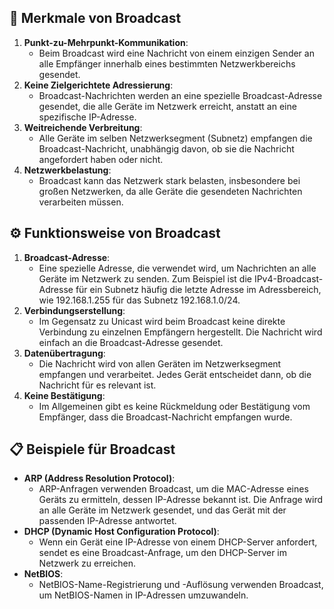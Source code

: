 ## 📌 Merkmale von Broadcast

1. **Punkt-zu-Mehrpunkt-Kommunikation**: 
    - Beim Broadcast wird eine Nachricht von einem einzigen Sender an alle Empfänger innerhalb eines bestimmten Netzwerkbereichs gesendet.
2. **Keine Zielgerichtete Adressierung**: 
    - Broadcast-Nachrichten werden an eine spezielle Broadcast-Adresse gesendet, die alle Geräte im Netzwerk erreicht, anstatt an eine spezifische IP-Adresse.
3. **Weitreichende Verbreitung**: 
    - Alle Geräte im selben Netzwerksegment (Subnetz) empfangen die Broadcast-Nachricht, unabhängig davon, ob sie die Nachricht angefordert haben oder nicht.
4. **Netzwerkbelastung**: 
    - Broadcast kann das Netzwerk stark belasten, insbesondere bei großen Netzwerken, da alle Geräte die gesendeten Nachrichten verarbeiten müssen.

## ⚙️ Funktionsweise von Broadcast

1. **Broadcast-Adresse**: 
    - Eine spezielle Adresse, die verwendet wird, um Nachrichten an alle Geräte im Netzwerk zu senden. Zum Beispiel ist die IPv4-Broadcast-Adresse für ein Subnetz häufig die letzte Adresse im Adressbereich, wie 192.168.1.255 für das Subnetz 192.168.1.0/24.
2. **Verbindungserstellung**: 
    - Im Gegensatz zu Unicast wird beim Broadcast keine direkte Verbindung zu einzelnen Empfängern hergestellt. Die Nachricht wird einfach an die Broadcast-Adresse gesendet.
3. **Datenübertragung**: 
    - Die Nachricht wird von allen Geräten im Netzwerksegment empfangen und verarbeitet. Jedes Gerät entscheidet dann, ob die Nachricht für es relevant ist.
4. **Keine Bestätigung**: 
    - Im Allgemeinen gibt es keine Rückmeldung oder Bestätigung vom Empfänger, dass die Broadcast-Nachricht empfangen wurde.

## 📋 Beispiele für Broadcast

- **ARP (Address Resolution Protocol)**: 
    - ARP-Anfragen verwenden Broadcast, um die MAC-Adresse eines Geräts zu ermitteln, dessen IP-Adresse bekannt ist. Die Anfrage wird an alle Geräte im Netzwerk gesendet, und das Gerät mit der passenden IP-Adresse antwortet.
- **DHCP (Dynamic Host Configuration Protocol)**: 
    - Wenn ein Gerät eine IP-Adresse von einem DHCP-Server anfordert, sendet es eine Broadcast-Anfrage, um den DHCP-Server im Netzwerk zu erreichen.
- **NetBIOS**: 
    - NetBIOS-Name-Registrierung und -Auflösung verwenden Broadcast, um NetBIOS-Namen in IP-Adressen umzuwandeln.
